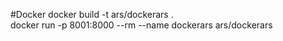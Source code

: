 #Docker
docker build -t ars/dockerars .  
docker run -p 8001:8000 --rm --name dockerars ars/dockerars  
